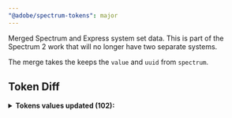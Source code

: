 ```yaml
---
"@adobe/spectrum-tokens": major
---
```


Merged Spectrum and Express system set data. This is part of the Spectrum 2 work that will no longer have two separate systems.

The merge takes the keeps the `value` and `uuid` from `spectrum`.

## Token Diff

<details><summary><strong>Tokens values updated (102):</strong></summary>

- `accent-background-color-default`
- `accent-background-color-down`
- `accent-background-color-hover`
- `accent-background-color-key-focus`
- `accent-color-100`
- `accent-color-1000`
- `accent-color-1100`
- `accent-color-1200`
- `accent-color-1300`
- `accent-color-1400`
- `accent-color-200`
- `accent-color-300`
- `accent-color-400`
- `accent-color-500`
- `accent-color-600`
- `accent-color-700`
- `accent-color-800`
- `accent-color-900`
- `accent-content-color-default`
- `accent-content-color-down`
- `accent-content-color-hover`
- `accent-content-color-key-focus`
- `accent-content-color-selected`
- `accent-visual-color`
- `border-width-100`
- `checkbox-control-size-extra-large`
- `checkbox-control-size-large`
- `checkbox-control-size-medium`
- `checkbox-control-size-small`
- `checkbox-top-to-control-extra-large`
- `checkbox-top-to-control-large`
- `checkbox-top-to-control-medium`
- `checkbox-top-to-control-small`
- `color-area-border-rounding`
- `color-area-border-width`
- `color-handle-drop-shadow-color`
- `corner-radius-100`
- `corner-radius-200`
- `corner-radius-75`
- `drop-shadow-blur`
- `drop-shadow-x`
- `drop-shadow-y`
- `drop-zone-background-color`
- `heading-cjk-font-weight`
- `heading-sans-serif-emphasized-font-weight`
- `heading-sans-serif-font-weight`
- `heading-serif-emphasized-font-weight`
- `heading-serif-font-weight`
- `in-field-button-edge-to-fill`
- `in-field-button-fill-stacked-inner-border-rounding`
- `in-field-button-inner-edge-to-disclosure-icon-stacked-extra-large`
- `in-field-button-inner-edge-to-disclosure-icon-stacked-large`
- `in-field-button-inner-edge-to-disclosure-icon-stacked-medium`
- `in-field-button-inner-edge-to-disclosure-icon-stacked-small`
- `in-field-button-outer-edge-to-disclosure-icon-stacked-extra-large`
- `in-field-button-outer-edge-to-disclosure-icon-stacked-large`
- `in-field-button-outer-edge-to-disclosure-icon-stacked-medium`
- `in-field-button-stacked-inner-edge-to-fill`
- `neutral-background-color-selected-default`
- `neutral-background-color-selected-down`
- `neutral-background-color-selected-hover`
- `neutral-background-color-selected-key-focus`
- `picker-border-width`
- `radio-button-control-size-extra-large`
- `radio-button-control-size-large`
- `radio-button-control-size-medium`
- `radio-button-control-size-small`
- `radio-button-top-to-control-extra-large`
- `radio-button-top-to-control-large`
- `radio-button-top-to-control-medium`
- `radio-button-top-to-control-small`
- `slider-bottom-to-handle-extra-large`
- `slider-bottom-to-handle-large`
- `slider-bottom-to-handle-medium`
- `slider-bottom-to-handle-small`
- `slider-control-height-extra-large`
- `slider-control-height-large`
- `slider-control-height-medium`
- `slider-control-height-small`
- `slider-handle-border-width-down-extra-large`
- `slider-handle-border-width-down-large`
- `slider-handle-border-width-down-medium`
- `slider-handle-border-width-down-small`
- `slider-handle-gap`
- `slider-handle-size-extra-large`
- `slider-handle-size-large`
- `slider-handle-size-medium`
- `slider-handle-size-small`
- `slider-track-thickness`
- `switch-control-height-extra-large`
- `switch-control-height-large`
- `switch-control-height-medium`
- `switch-control-height-small`
- `switch-control-width-extra-large`
- `switch-control-width-large`
- `switch-control-width-medium`
- `switch-control-width-small`
- `switch-top-to-control-extra-large`
- `switch-top-to-control-large`
- `switch-top-to-control-medium`
- `switch-top-to-control-small`
- `table-selected-row-background-color-non-emphasized`

</details>
